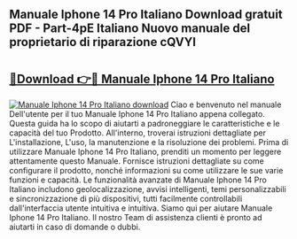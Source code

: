 ## Manuale Iphone 14 Pro Italiano Download gratuit PDF - Part-4pE Italiano Nuovo manuale del proprietario di riparazione cQVYI

# <h2><a href="http://dfahi5o.blite.top/?on=Manuale+Iphone+14+Pro+Italiano">🔗Download 👉🔴 Manuale Iphone 14 Pro Italiano</a></h2>

[![Manuale Iphone 14 Pro Italiano download](https://i.imgur.com/lujVjoI.png)](http://dfahi5o.blite.top/?on=Manuale+Iphone+14+Pro+Italiano)
Ciao e benvenuto nel manuale Dell'utente per il tuo Manuale Iphone 14 Pro Italiano appena collegato. Questa guida ha lo scopo di aiutarti a padroneggiare le caratteristiche e le capacità del tuo Prodotto. All'interno, troverai istruzioni dettagliate per L'installazione, L'uso, la manutenzione e la risoluzione dei problemi. Prima di utilizzare Manuale Iphone 14 Pro Italiano, prenditi un momento per leggere attentamente questo Manuale. Fornisce istruzioni dettagliate su come configurare il prodotto, nonché informazioni su come utilizzare le sue varie funzioni e capacità. Le funzionalità avanzate di Manuale Iphone 14 Pro Italiano includono geolocalizzazione, avvisi intelligenti, temi personalizzabili e sincronizzazione di più dispositivi, tutti facilmente controllabili dall'interfaccia utente intuitiva e intuitiva. Siamo qui per aiutare Manuale Iphone 14 Pro Italiano. Il nostro Team di assistenza clienti è pronto ad aiutarti in caso di domande o dubbi.
